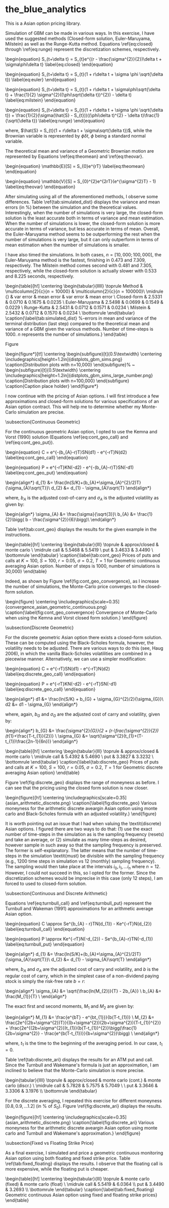 # the_blue_analytics

This is a Asian option pricing library.


Simulation of GBM can be made in various ways. In this exercise, I have used the suggested methods (Closed-form solution, Euler-Maruyama, Milstein) as well as the Runge-Kutta method. Equations \ref{eq:closed} through \ref{eq:runge} represent the discretization schemes, respectively.  

\begin{equation}
S_{t+\delta t} = S_{t}e^{(r - \frac{\sigma^{2}}{2})\delta t + \sigma\phi\delta t}
\label{eq:closed}
\end{equation}

\begin{equation}
S_{t+\delta t} = S_{t}(1 + r\delta t + \sigma \phi \sqrt{\delta t})
\label{eq:euler}
\end{equation}

\begin{equation}
S_{t+\delta t} = S_{t}(1 + r\delta t + \sigma\phi\sqrt{\delta t} + \frac{1}{2} \sigma^{2}((\phi\sqrt{\delta t})^{2}) - \delta t)
\label{eq:milstein}
\end{equation}

\begin{equation}
S_{t+\delta t} = S_{t}(1 + r\delta t + \sigma \phi \sqrt{\delta t}) + \frac{1}{2}(\sigma(\hat{S} - S_{t}))((\phi\delta t)^{2} - \delta t)\frac{1}{\sqrt{\delta t}}
\label{eq:runge}
\end{equation}

where, $\hat{S} = S_{t}(1 + r\delta t + \sigma\sqrt{\delta t})$, while the Brownian variable is represented by $\phi\delta t$, $\phi$ being a standard normal variable. 


The theoretical mean and variance of a Geometric Brownian motion are represented by Equations \ref{eq:theomean} and \ref{eq:theovar}. 

\begin{equation}
\mathbb{E}[S] = S_{0}e^{rT}
\label{eq:theomean}
\end{equation}

\begin{equation}
\mathbb{V}[S] = S_{0}^{2}e^{2rT}(e^{\sigma^{2}T} - 1)
\label{eq:theovar}
\end{equation}


After simulating using all of the aforementioned methods, I observe some differences. Table \ref{tab:simulated_dist} displays the variance and mean errors (in \%) between the simulation and the theoretical values. Interestingly, when the number of simulations is very large, the closed-form solution is the least accurate both in terms of variance and mean estimation. When the number of simulations is lower, the closed-form solution is more accurate in terms of variance, but less accurate in terms of mean. Overall, the Euler-Maruyama method seems to be outperforming the rest when the number of simulations is very large, but it can only outperform in terms of mean estimation when the number of simulations is smaller. 

I have also timed the simulations. In both cases, $n=[10,000; 100,000]$, the Euler-Maruyama method is the fastest, finishing in 0.473 and 7.309, respectively. The Milstein method comes second with 0.481 and 7.305, respectively, while the closed-form solution is actually slower with 0.533 and 8.225 seconds, respectively. 
	
\begin{table}[h!]
\centering
	\begin{tabular}{lllll}
	\toprule
	Method & \multicolumn{2}{c}{$n=10000$} & \multicolumn{2}{c}{$n=100000$}\\
	\midrule
	{} & var error & mean error & var error & mean error \\
	Closed-form & 2.5331 & 0.0710 & 0.1675 & 0.0235 \\
	Euler-Maruyama & 2.5498 & 0.0699 & 0.1549 & 0.0229 \\
	Runge-Kutta & 2.5431 & 0.0712 & 0.1571 & 0.0234 \\
	Milstein & 2.5432 & 0.0712 & 0.1570 & 0.0234 \\
	\bottomrule
	\end{tabular}
	\caption{\label{tab:simulated_dist} \%-errors in mean and variance of the terminal distribution (last step) compared to the theoretical mean and variance of a GBM given the various methods. Number of time-steps is 1000. $n$ represents the number of simulations.}
\end{table}

Figure

\begin{figure*}[t!]
    \centering
    \begin{subfigure}[t]{0.5\textwidth}
        \centering
        \includegraphics[height=1.2in]{distplots_gbm_sims.png}
        \caption{Distribution plots with n=10,000}
    \end{subfigure}%
    ~ 
    \begin{subfigure}[t]{0.5\textwidth}
        \centering
        \includegraphics[height=1.2in]{distplots_gbm_sims_large_number.png}
        \caption{Distribution plots with n=100,000}
    \end{subfigure}
    \caption{Caption place holder}
\end{figure*}

I now continue with the pricing of Asian options. I will first introduce a few approximations and closed-form solutions for various specifications of an Asian option contract. This will help me to determine whether my Monte-Carlo simulation are precise. 

\subsection{Continuous Geometric}

For the continuous geometric Asian option, I opted to use the Kemna and Vorst (1990) solution (Equations \ref{eq:cont_geo_call} and \ref{eq:cont_geo_put}).

\begin{equation}
C = e^{-(b_{A}-r)T}SN(d1) - e^{-rT}N(d2)
\label{eq:cont_geo_call}
\end{equation}

\begin{equation}
P = e^{-rT}KN(-d2) - e^{-(b_{A}-r)T}SN(-d1)
\label{eq:cont_geo_put}
\end{equation}

\begin{align*}
d_{1} &= \frac{ln(S/K)+(b_{A}+\sigma_{A}^{2}/2)T}{\sigma_{A}\sqrt{T}}\\
d_{2} &= d_{1} - \sigma_{A}\sqrt{T}
\end{align*}

where, $b_{A}$ is the adjusted cost-of-carry and $\sigma_{A}$ is the adjusted volatility as given by:

\begin{align*}
\sigma_{A} &= \frac{\sigma}{\sqrt{3}}\\
b_{A} &= \frac{1}{2}\bigg( b - \frac{\sigma^{2}}{6}\bigg)\\ 
\end{align*}

Table \ref{tab:cont_geo} displays the results for the given example in the instructions.

\begin{table}[h!]
\centering
\begin{tabular}{lll}
\toprule
 & approx/closed & monte carlo \\
\midrule
call & 5.5468 & 5.5419 \\
put & 3.4633 & 3.4490 \\
\bottomrule
\end{tabular}
\caption{\label{tab:cont_geo} Prices of puts and calls at $K=100$, $S=100$, $r=0.05$, $\sigma=0.2$, $T=1$ for Geometric continuous averaging Asian option. Number of steps is 1000, number of simulations is 30,000}
\end{table}

Indeed, as shown by Figure \ref{fig:cont_geo_convergence}, as I increase the number of simulations, the Monte-Carlo price converges to the closed-form solution.

\begin{figure}
\centering
\includegraphics[scale=0.35]{convergence_asian_geometric_continuous.png}
\caption{\label{fig:cont_geo_convergence} Convergence of Monte-Carlo when using the Kemna and Vorst closed form solution.}
\end{figure} 

\subsection{Discrete Geometric}

For the discrete geometric Asian option there exists a closed-form solution. These can be computed using the Black-Scholes formula, however, the volatility needs to be adjusted. There are various ways to do this (see, Haug 2006), in which the vanilla Black-Scholes volatilities are combined in a piecewise manner. Alternatively, we can use a simpler modification:

\begin{equation}
C = e^{-rT}SN(d1) - e^{-rT}N(d2)
\label{eq:discrete_geo_call}
\end{equation}

\begin{equation}
P = e^{-rT}KN(-d2) - e^{-rT}SN(-d1)
\label{eq:discrete_geo_call}
\end{equation}

\begin{align*}
d1 &= \frac{ln(S/K) + b_{G} + \sigma_{G}^{2}/2}{\sigma_{G}}\\
d2 &= d1 - \sigma_{G}
\end{align*}

where, again, $b_{G}$ and $\sigma_{G}$ are the adjusted cost of carry and volatility, given by:

\begin{align*}
b_{G} &= \frac{\sigma^{2}_{G}}{2 + (r-\frac{\sigma^{2}}{2})(t_{1}+\frac{T-t_{1}}{2})} \\
\sigma_{G} &= \sqrt{\sigma^{2}(t_{1}+(T-t_{1})\frac{2n-1}{6n})}
\end{align*}

\begin{table}[h!]
\centering
\begin{tabular}{lll}
\toprule
 & approx/closed & monte carlo \\
\midrule
call & 5.4392 & 5.4690 \\
put & 3.3827 & 3.3232 \\
\bottomrule
\end{tabular}
\caption{\label{tab:discrete_geo} Prices of puts and calls at $K=100$, $S=100$, $r=0.05$, $\sigma=0.2$, $T=1$ for Geometric discrete averaging Asian option}
\end{table}

Figure \ref{fig:discrete_geo} displays the range of moneyness as before. I can see that the pricing using the closed form solution is now closer. 

\begin{figure}[h!]
\centering
\includegraphics[scale=0.35]{asian_arithmetic_discrete.png}
\caption{\label{fig:discrete_geo} Various moneyness for the arithmetic discrete aveargin Asian option using monte carlo and Black-Scholes formula with an adjusted volatility.}
\end{figure} 

It is worth pointing out an issue that I had when valuing the \textit{discrete} Asian options. I figured there are two ways to do that: (1) use the exact number of time-steps in the simulation as is the sampling frequency (resets) and take an average, or (2) simulate as many time-steps as desired, however sample in such away so that the sampling frequency is preserved. The former is self-explanatory. The latter means that the number of time-steps in the simulation \textit{must} be divisible with the sampling frequency (e.g., 1200 time steps in simulation vs 12 (monthly) sampling frequency). The sampling would then take place at the intervals $i_{0}, i_{1}, ... i_{n}$ where $n=12$. However, I could not succeed in this, so I opted for the former. Since the discretization schemes would be imprecise in this case (only 12 steps), I am forced to used to closed-form solution. 


\subsection{Continuous and Discrete Arithmetic}

Equations \ref{eq:turnbull_call} and \ref{eq:turnbull_put} represent the Turnbull and Wakeman (1991) approximations for an arithmetic average Asian option. 

\begin{equation}
C \approx Se^{b_{A} - r}TN(d_{1}) - Ke^{-rT}N(d_{2})
\label{eq:turnbull_call}
\end{equation}	

\begin{equation}
P \approx Ke^{-rT}N(-d_{2}) - Se^{b_{A}-r}TN(-d_{1})
\label{eq:turnbull_put}
\end{equation}

\begin{align*}
d_{1} &= \frac{ln(S/K)+(b_{A}+\sigma_{A}^{2}/2)T}{\sigma_{A}\sqrt{T}}\\
d_{2} &= d_{1} - \sigma_{A}\sqrt{T}
\end{align*}

where, $b_{A}$ and $\sigma_{A}$ are the adjusted cost of carry and volatility, and $b$ is the regular cost of carry, which in the simplest case of a non-dividend paying stock is simply the risk-free rate $b=r$:

\begin{align*}
\sigma_{A} &= \sqrt{\frac{ln(M_{2})}{T} - 2b_{A}} \\
b_{A} &= \frac{M_{1}}{T} \\
\end{align*}

The exact first and second moments, $M_{1}$ and $M_{2}$ are given by:

\begin{align*}
M_{1} &= \frac{e^{bT} - e^{bt_{1}}}{b(T-t_{1})} \\
M_{2} &= \frac{2e^{(2b+\sigma^{2})T}}{(b+\sigma^{2})(2b+\sigma^{2})(T-t_{1})^{2}} + \frac{2e^{(2b+\sigma^{2}})t_{1}}{b(T-t_{1})^{2}}\bigg(\frac{1}{2b+\sigma^{2}} - \frac{e^{b(T-t_{1})}}{b+\sigma^{2}}\bigg) \\
\end{align*}
	
where, $t_{1}$ is the time to the beginning of the averaging period. In our case, $t_{1}=0$. 

Table \ref{tab:discrete_ari} displays the results for an ATM put and call. Since the Turnbull and Wakemane's formula is just an approximation, I am inclined to believe that the Monte-Carlo simulation is more precise.

\begin{tabular}{llll}
\toprule
 & approx/closed & monte carlo (cont.) & monte carlo (discr.) \\
\midrule
call & 5.7828 & 5.7575 & 5.7049 \\ \\
put & 3.3646 & 3.3306 & 3.1976 \\\\
\bottomrule
\end{tabular}


For the discrete averaging, I repeated this exercise for different moneyness $[0.8, 0.9, ... 1.2]$ (in \% of $S_{0}$). Figure \ref{fig:discrete_ari} displays the results.

\begin{figure}[h!]
\centering
\includegraphics[scale=0.35]{asian_arithmetic_discrete.png}
\caption{\label{fig:discrete_ari} Various moneyness for the arithmetic discrete aveargin Asian option using monte carlo and Turnbull and Wakemane's approximation.}
\end{figure} 


\subsection{Fixed vs Floating Strike Price}

As a final exercise, I simulated and price a geometric continuous monitoring Asian option using both floating and fixed strike price. Table \ref{tab:fixed_floating} displays the results. I observe that the floating call is more expensive, while the floating put is cheaper. 

\begin{table}[h!]
\centering
\begin{tabular}{lll}
\toprule
 & monte carlo (fixed) & monte carlo (float) \\
\midrule
call & 5.5419 & 6.0364 \\\\
put & 3.4490 & 3.2693 \\\\
\bottomrule
\end{tabular}
\caption{\label{tab:fixed_floating} Geometric continuous Asian option using fixed and floating strike prices}
\end{table}
